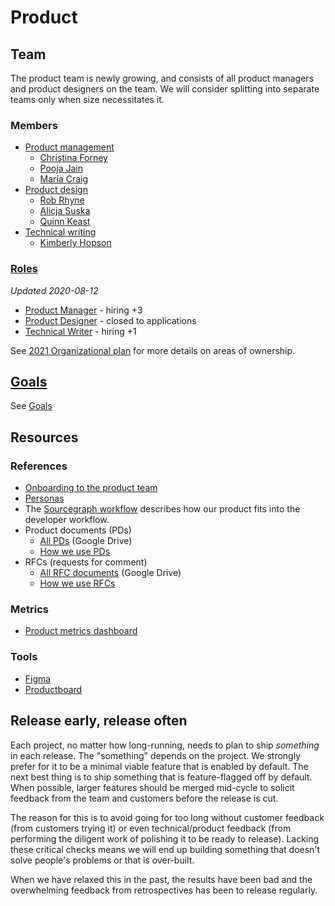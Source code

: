 # Product

## Team

The product team is newly growing, and consists of all product managers and product designers on the team. We will consider splitting into separate teams only when size necessitates it.

### Members

- [Product management](product_management/index.md)
  - [Christina Forney](../../../company/team/index.md#christina-forney-she-her)
  - [Pooja Jain](../../../company/team/index.md#pooja-jain-she-her)
  - [María Craig](../../../company/team/index.md#maría-craig-she-her)
- [Product design](design/index.md)
  - [Rob Rhyne](../../../company/team/index.md#rob-rhyne)
  - [Alicja Suska](../../../company/team/index.md#alicja-suska-she-her)
  - [Quinn Keast](../../../company/team/index.md#quinn-keast-he-him)
- [Technical writing](technical_writing/index.md)
  - [Kimberly Hopson](../../../company/team/index.md#kimberly-hopson-she-her)

### [Roles](roles/index.md)

_Updated 2020-08-12_

- [Product Manager](roles/product_manager.md) - hiring +3
- [Product Designer](roles/product_designer.md) - closed to applications
- [Technical Writer](roles/technical_writer.md) - hiring +1

See [2021 Organizational plan](../engineering/2021_org.md) for more details on areas of ownership.

## [Goals](goals.md)

See [Goals](goals.md)

## Resources

### References

- [Onboarding to the product team](./onboarding/index.md)
- [Personas](personas.md)
- The [Sourcegraph workflow](../../workflow/index.md) describes how our product fits into the developer workflow.
- Product documents (PDs)
  - [All PDs](https://drive.google.com/drive/folders/1Wd-Xx2wNbFtSzeJwbZqMOxdbFDUFxlyR) (Google Drive)
  - [How we use PDs](product_documents.md)
- RFCs (requests for comment)
  - [All RFC documents](https://drive.google.com/drive/folders/1bip_pMeWePyNNdCEETRzoyMdLtntcNKR) (Google Drive)
  - [How we use RFCs](../communication/rfcs/index.md)

### Metrics

- [Product metrics dashboard](https://sourcegraph.looker.com/dashboards/127)

### Tools

- [Figma](https://www.figma.com/files/team/438792081639669302/Sourcegraph)
- [Productboard](https://sourcegraph.productboard.com/)

## Release early, release often

Each project, no matter how long-running, needs to plan to ship _something_ in each release. The "something" depends on the project. We strongly prefer for it to be a minimal viable feature that is enabled by default. The next best thing is to ship something that is feature-flagged off by default. When possible, larger features should be merged mid-cycle to solicit feedback from the team and customers before the release is cut.

The reason for this is to avoid going for too long without customer feedback (from customers trying it) or even technical/product feedback (from performing the diligent work of polishing it to be ready to release). Lacking these critical checks means we will end up building something that doesn't solve people's problems or that is over-built.

When we have relaxed this in the past, the results have been bad and the overwhelming feedback from retrospectives has been to release regularly.
